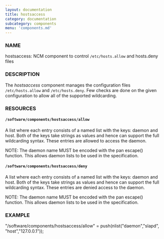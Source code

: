 ```yaml
---
layout: documentation
title: hostsaccess
category: documentation
subcategory: components
menu: 'components.md'
---
```

### NAME

hostsaccess: NCM component to control `/etc/hosts.allow` and hosts.deny files

### DESCRIPTION

The _hostsaccess_ component manages the configuration files `/etc/hosts.allow`
and `/etc/hosts.deny`.  Few checks are done on the given configuration to 
allow all of the supported wildcarding. 

### RESOURCES

#### `/software/components/hostsaccess/allow`

A list where each entry consists of a named list with the keys: daemon
and host.  Both of the keys take strings as values and hence can
support the full wildcarding syntax.  These entries are allowed to
access the daemon. 

NOTE: The daemon name MUST be encoded with the pan escape()
function. This allows daemon lists to be used in the specification. 

#### `/software/components/hostsaccess/deny`

A list where each entry consists of a named list with the keys: daemon
and host.  Both of the keys take strings as values and hence can
support the full wildcarding syntax.  These entries are denied access
to the daemon. 

NOTE: The daemon name MUST be encoded with the pan escape()
function. This allows daemon lists to be used in the specification. 

### EXAMPLE

"/software/components/hostsaccess/allow" = push(nlist("daemon","slapd",
                                                 "host","127.0.0.1"));
